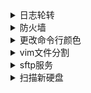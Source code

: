 <details>
<summary>日志轮转</summary>
>

# 日志轮转
```
默认日志生成在/var/log/下
messages：linux系统本身运行时的日志
secure：认证，安全的日志
postfix：邮件相关的日志
cron：crond，at进行相关的日志
dmsg：系统启动相关的日志
yum.log：yum相关的日志

默认配置文件：/etc/logrotate.conf
配置文件存放路径：/etc/logrotate.d/
使用时在配置文件中引入自定义配置文件
```

</details>


<details>
<summary>防火墙</summary>
>

# 防火墙

```
添加允许通过的服务：firewall-cmd --zone=public --add-service=http
查看当前使用区域配置：firewall-cmd --list-all
删除允许通过的服务或端口：firewall-cmd --zone=public --remove-service=http or --remove-port=1234/tcp
添加允许通过的端口：firewall-cmd --zone=public --add-port=1234/tcp
```

> [!TIP]
> 以上全部只在本次开机生效，要永久性生效，添加 --permanent参数，之后重新启动防火墙或使用 --reload参数重新加载配置
</details>


<details>
<summary>更改命令行颜色</summary>
>

# 更改命令行颜色
```
PS1="\[\e[1;35m\][\u@\h \w]\\$\[\e[0m\]"
```
</details>

<details>
<summary>vim文件分割</summary>
>

# vim文件分割
```
多文件水平分割：vim -o f1 f2
多文件垂直分割：vim -O f1 f2
单文件水平分割：CTRL+w,s
单文件垂直分割：CTRL+w,v
退出相邻一个：CTRL+w,q
退出其他所有：CTRL+w,o
推出所有：:wqll
```
</details>

<details>
<summary>sftp服务</summary>
>

# sftp服务

工作目录：/data/sftp
用户默认目录：/data/sftp/%u/home
公共目录：/data/sftp/pub
团队目录：/data/sftp/team
创建sftp组，用户
```
groupadd sftpusers #创建组
adduser sftpuser01 -G  sftpusers #创建用户并添加到组
echo "123" | passwd --stdin sftpuser01 #设置用户登录密码
mkdir -p /data/sftp/sftpuser01/home #创建用户家目录
chown -R sftpuser01:sftpuser01 /data/sftp/sftpuser01 #更改文件所属
chmod -R 770 /data/sftp/sftpuser01 #用户无法进入其他用户的家目录 
```
创建sftp服务器目录
```
mkdir /data/sftp/pub #公共目录
mkdir /data/sftp/team #团队协作目录
chown root:sftpusers /data/sftp/team 
chown root:sftpusers /data/sftp/pub
chmod 1777 /data/sftp/pub #粘滞位t，用户只能删除自己的文件
chmod 2770 /data/sftp/team #目录下所有文件共享同一个组权限，组成员有创建删除文件的权限
```
更改配置文件
```
vi /etc/ssh/sshd_config
文件末尾添加：
Subsystem    sftp    internal-sftp 
Match Group sftpusers #限制只有该组用户可以使用sftp
chrootDirectory /data/sftp/%u #sftp会话的根目录，用户被限制在该目录
ForceCommand internal-sftp -d %u/home #指定sftp会话的工作目录
AllowTcpForwarding no #禁用TCP转发
x11Forwarding no #禁用X11转发
```
如启用防火墙，则开放端口
```
firewall-cmd --permanent --zone=public --add-port=22/tcp
#开通sftp服务22默认端口
firewall-cmd --reload
#刷新防火墙，重新载入
```

重启SFTP服务
```
systemctl restart sshd.service
```

访问sftp
```
sftp sftpuser@10.10.10.10
or
sftp -oPort=22 sftpuser@10.10.10.10
```
</details>

<details>
<summary>扫描新硬盘</summary>
>

```
echo '- - -' > /sys/class/scsi_host/host0/scan
echo '- - -' > /sys/class/scsi_host/host1/scan
echo '- - -' > /sys/class/scsi_host/host2/scan

alias scandisk="echo '- - -' > /sys/class/scsi_host/host0/scan;echo '- - -' > /sys/class/scsi_host/host1/scan;echo '- - -' > /sys/class/scsi_host/host2/scan"
```
</details>